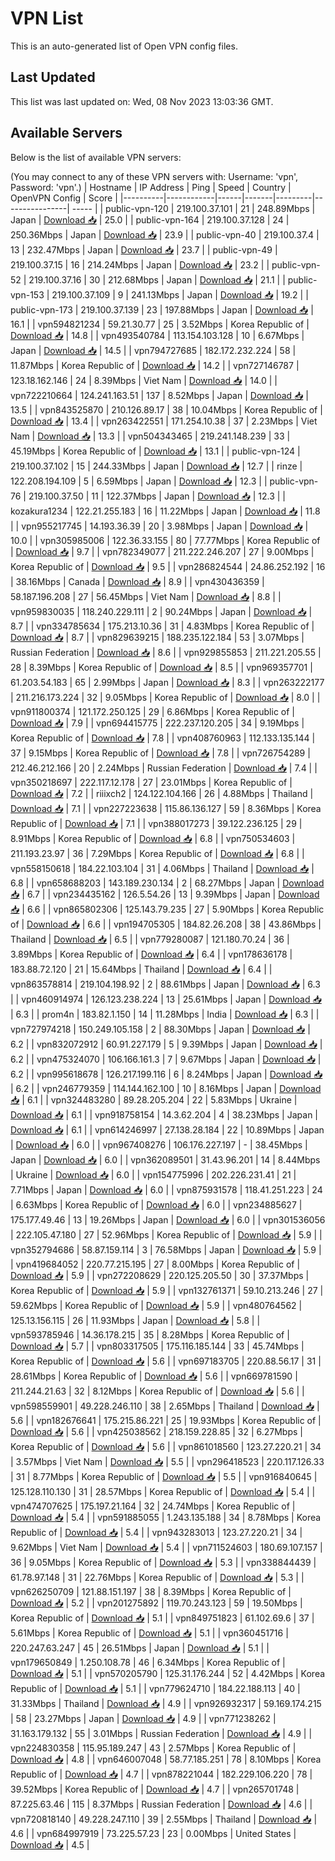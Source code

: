 # VPN List

This is an auto-generated list of Open VPN config files.

## Last Updated

This list was last updated on: Wed, 08 Nov 2023 13:03:36 GMT.

## Available Servers

Below is the list of available VPN servers:

(You may connect to any of these VPN servers with: Username: 'vpn', Password: 'vpn'.)
| Hostname | IP Address | Ping | Speed | Country | OpenVPN Config | Score |
|----------|------------|------|-------|---------|----------------| ----- |
| public-vpn-120 | 219.100.37.101 | 21 | 248.89Mbps | Japan | [Download 📥](./configs/server_0_JP.ovpn) | 25.0 |
| public-vpn-164 | 219.100.37.128 | 24 | 250.36Mbps | Japan | [Download 📥](./configs/server_1_JP.ovpn) | 23.9 |
| public-vpn-40 | 219.100.37.4 | 13 | 232.47Mbps | Japan | [Download 📥](./configs/server_2_JP.ovpn) | 23.7 |
| public-vpn-49 | 219.100.37.15 | 16 | 214.24Mbps | Japan | [Download 📥](./configs/server_3_JP.ovpn) | 23.2 |
| public-vpn-52 | 219.100.37.16 | 30 | 212.68Mbps | Japan | [Download 📥](./configs/server_4_JP.ovpn) | 21.1 |
| public-vpn-153 | 219.100.37.109 | 9 | 241.13Mbps | Japan | [Download 📥](./configs/server_5_JP.ovpn) | 19.2 |
| public-vpn-173 | 219.100.37.139 | 23 | 197.88Mbps | Japan | [Download 📥](./configs/server_6_JP.ovpn) | 16.1 |
| vpn594821234 | 59.21.30.77 | 25 | 3.52Mbps | Korea Republic of | [Download 📥](./configs/server_7_KR.ovpn) | 14.8 |
| vpn493540784 | 113.154.103.128 | 10 | 6.67Mbps | Japan | [Download 📥](./configs/server_8_JP.ovpn) | 14.5 |
| vpn794727685 | 182.172.232.224 | 58 | 11.87Mbps | Korea Republic of | [Download 📥](./configs/server_9_KR.ovpn) | 14.2 |
| vpn727146787 | 123.18.162.146 | 24 | 8.39Mbps | Viet Nam | [Download 📥](./configs/server_10_VN.ovpn) | 14.0 |
| vpn722210664 | 124.241.163.51 | 137 | 8.52Mbps | Japan | [Download 📥](./configs/server_11_JP.ovpn) | 13.5 |
| vpn843525870 | 210.126.89.17 | 38 | 10.04Mbps | Korea Republic of | [Download 📥](./configs/server_12_KR.ovpn) | 13.4 |
| vpn263422551 | 171.254.10.38 | 37 | 2.23Mbps | Viet Nam | [Download 📥](./configs/server_13_VN.ovpn) | 13.3 |
| vpn504343465 | 219.241.148.239 | 33 | 45.19Mbps | Korea Republic of | [Download 📥](./configs/server_14_KR.ovpn) | 13.1 |
| public-vpn-124 | 219.100.37.102 | 15 | 244.33Mbps | Japan | [Download 📥](./configs/server_15_JP.ovpn) | 12.7 |
| rinze | 122.208.194.109 | 5 | 6.59Mbps | Japan | [Download 📥](./configs/server_16_JP.ovpn) | 12.3 |
| public-vpn-76 | 219.100.37.50 | 11 | 122.37Mbps | Japan | [Download 📥](./configs/server_17_JP.ovpn) | 12.3 |
| kozakura1234 | 122.21.255.183 | 16 | 11.22Mbps | Japan | [Download 📥](./configs/server_18_JP.ovpn) | 11.8 |
| vpn955217745 | 14.193.36.39 | 20 | 3.98Mbps | Japan | [Download 📥](./configs/server_19_JP.ovpn) | 10.0 |
| vpn305985006 | 122.36.33.155 | 80 | 77.77Mbps | Korea Republic of | [Download 📥](./configs/server_20_KR.ovpn) | 9.7 |
| vpn782349077 | 211.222.246.207 | 27 | 9.00Mbps | Korea Republic of | [Download 📥](./configs/server_21_KR.ovpn) | 9.5 |
| vpn286824544 | 24.86.252.192 | 16 | 38.16Mbps | Canada | [Download 📥](./configs/server_22_CA.ovpn) | 8.9 |
| vpn430436359 | 58.187.196.208 | 27 | 56.45Mbps | Viet Nam | [Download 📥](./configs/server_23_VN.ovpn) | 8.8 |
| vpn959830035 | 118.240.229.111 | 2 | 90.24Mbps | Japan | [Download 📥](./configs/server_24_JP.ovpn) | 8.7 |
| vpn334785634 | 175.213.10.36 | 31 | 4.83Mbps | Korea Republic of | [Download 📥](./configs/server_25_KR.ovpn) | 8.7 |
| vpn829639215 | 188.235.122.184 | 53 | 3.07Mbps | Russian Federation | [Download 📥](./configs/server_26_RU.ovpn) | 8.6 |
| vpn929855853 | 211.221.205.55 | 28 | 8.39Mbps | Korea Republic of | [Download 📥](./configs/server_27_KR.ovpn) | 8.5 |
| vpn969357701 | 61.203.54.183 | 65 | 2.99Mbps | Japan | [Download 📥](./configs/server_28_JP.ovpn) | 8.3 |
| vpn263222177 | 211.216.173.224 | 32 | 9.05Mbps | Korea Republic of | [Download 📥](./configs/server_29_KR.ovpn) | 8.0 |
| vpn911800374 | 121.172.250.125 | 29 | 6.86Mbps | Korea Republic of | [Download 📥](./configs/server_30_KR.ovpn) | 7.9 |
| vpn694415775 | 222.237.120.205 | 34 | 9.19Mbps | Korea Republic of | [Download 📥](./configs/server_31_KR.ovpn) | 7.8 |
| vpn408760963 | 112.133.135.144 | 37 | 9.15Mbps | Korea Republic of | [Download 📥](./configs/server_32_KR.ovpn) | 7.8 |
| vpn726754289 | 212.46.212.166 | 20 | 2.24Mbps | Russian Federation | [Download 📥](./configs/server_33_RU.ovpn) | 7.4 |
| vpn350218697 | 222.117.12.178 | 27 | 23.01Mbps | Korea Republic of | [Download 📥](./configs/server_34_KR.ovpn) | 7.2 |
| riiixch2 | 124.122.104.166 | 26 | 4.88Mbps | Thailand | [Download 📥](./configs/server_35_TH.ovpn) | 7.1 |
| vpn227223638 | 115.86.136.127 | 59 | 8.36Mbps | Korea Republic of | [Download 📥](./configs/server_36_KR.ovpn) | 7.1 |
| vpn388017273 | 39.122.236.125 | 29 | 8.91Mbps | Korea Republic of | [Download 📥](./configs/server_37_KR.ovpn) | 6.8 |
| vpn750534603 | 211.193.23.97 | 36 | 7.29Mbps | Korea Republic of | [Download 📥](./configs/server_38_KR.ovpn) | 6.8 |
| vpn558150618 | 184.22.103.104 | 31 | 4.06Mbps | Thailand | [Download 📥](./configs/server_39_TH.ovpn) | 6.8 |
| vpn658688203 | 143.189.230.134 | 2 | 68.27Mbps | Japan | [Download 📥](./configs/server_40_JP.ovpn) | 6.7 |
| vpn234435162 | 126.5.54.26 | 13 | 9.39Mbps | Japan | [Download 📥](./configs/server_41_JP.ovpn) | 6.6 |
| vpn865802306 | 125.143.79.235 | 27 | 5.90Mbps | Korea Republic of | [Download 📥](./configs/server_42_KR.ovpn) | 6.6 |
| vpn194705305 | 184.82.26.208 | 38 | 43.86Mbps | Thailand | [Download 📥](./configs/server_43_TH.ovpn) | 6.5 |
| vpn779280087 | 121.180.70.24 | 36 | 3.89Mbps | Korea Republic of | [Download 📥](./configs/server_44_KR.ovpn) | 6.4 |
| vpn178636178 | 183.88.72.120 | 21 | 15.64Mbps | Thailand | [Download 📥](./configs/server_45_TH.ovpn) | 6.4 |
| vpn863578814 | 219.104.198.92 | 2 | 88.61Mbps | Japan | [Download 📥](./configs/server_46_JP.ovpn) | 6.3 |
| vpn460914974 | 126.123.238.224 | 13 | 25.61Mbps | Japan | [Download 📥](./configs/server_47_JP.ovpn) | 6.3 |
| prom4n | 183.82.1.150 | 14 | 11.28Mbps | India | [Download 📥](./configs/server_48_IN.ovpn) | 6.3 |
| vpn727974218 | 150.249.105.158 | 2 | 88.30Mbps | Japan | [Download 📥](./configs/server_49_JP.ovpn) | 6.2 |
| vpn832072912 | 60.91.227.179 | 5 | 9.39Mbps | Japan | [Download 📥](./configs/server_50_JP.ovpn) | 6.2 |
| vpn475324070 | 106.166.161.3 | 7 | 9.67Mbps | Japan | [Download 📥](./configs/server_51_JP.ovpn) | 6.2 |
| vpn995618678 | 126.217.199.116 | 6 | 8.24Mbps | Japan | [Download 📥](./configs/server_52_JP.ovpn) | 6.2 |
| vpn246779359 | 114.144.162.100 | 10 | 8.16Mbps | Japan | [Download 📥](./configs/server_53_JP.ovpn) | 6.1 |
| vpn324483280 | 89.28.205.204 | 22 | 5.83Mbps | Ukraine | [Download 📥](./configs/server_54_UA.ovpn) | 6.1 |
| vpn918758154 | 14.3.62.204 | 4 | 38.23Mbps | Japan | [Download 📥](./configs/server_55_JP.ovpn) | 6.1 |
| vpn614246997 | 27.138.28.184 | 22 | 10.89Mbps | Japan | [Download 📥](./configs/server_56_JP.ovpn) | 6.0 |
| vpn967408276 | 106.176.227.197 | - | 38.45Mbps | Japan | [Download 📥](./configs/server_57_JP.ovpn) | 6.0 |
| vpn362089501 | 31.43.96.201 | 14 | 8.44Mbps | Ukraine | [Download 📥](./configs/server_58_UA.ovpn) | 6.0 |
| vpn154775996 | 202.226.231.41 | 21 | 7.71Mbps | Japan | [Download 📥](./configs/server_59_JP.ovpn) | 6.0 |
| vpn875931578 | 118.41.251.223 | 24 | 6.63Mbps | Korea Republic of | [Download 📥](./configs/server_60_KR.ovpn) | 6.0 |
| vpn234885627 | 175.177.49.46 | 13 | 19.26Mbps | Japan | [Download 📥](./configs/server_61_JP.ovpn) | 6.0 |
| vpn301536056 | 222.105.47.180 | 27 | 52.96Mbps | Korea Republic of | [Download 📥](./configs/server_62_KR.ovpn) | 5.9 |
| vpn352794686 | 58.87.159.114 | 3 | 76.58Mbps | Japan | [Download 📥](./configs/server_63_JP.ovpn) | 5.9 |
| vpn419684052 | 220.77.215.195 | 27 | 8.00Mbps | Korea Republic of | [Download 📥](./configs/server_64_KR.ovpn) | 5.9 |
| vpn272208629 | 220.125.205.50 | 30 | 37.37Mbps | Korea Republic of | [Download 📥](./configs/server_65_KR.ovpn) | 5.9 |
| vpn132761371 | 59.10.213.246 | 27 | 59.62Mbps | Korea Republic of | [Download 📥](./configs/server_66_KR.ovpn) | 5.9 |
| vpn480764562 | 125.13.156.115 | 26 | 11.93Mbps | Japan | [Download 📥](./configs/server_67_JP.ovpn) | 5.8 |
| vpn593785946 | 14.36.178.215 | 35 | 8.28Mbps | Korea Republic of | [Download 📥](./configs/server_68_KR.ovpn) | 5.7 |
| vpn803317505 | 175.116.185.144 | 33 | 45.74Mbps | Korea Republic of | [Download 📥](./configs/server_69_KR.ovpn) | 5.6 |
| vpn697183705 | 220.88.56.17 | 31 | 28.61Mbps | Korea Republic of | [Download 📥](./configs/server_70_KR.ovpn) | 5.6 |
| vpn669781590 | 211.244.21.63 | 32 | 8.12Mbps | Korea Republic of | [Download 📥](./configs/server_71_KR.ovpn) | 5.6 |
| vpn598559901 | 49.228.246.110 | 38 | 2.65Mbps | Thailand | [Download 📥](./configs/server_72_TH.ovpn) | 5.6 |
| vpn182676641 | 175.215.86.221 | 25 | 19.93Mbps | Korea Republic of | [Download 📥](./configs/server_73_KR.ovpn) | 5.6 |
| vpn425038562 | 218.159.228.85 | 32 | 6.27Mbps | Korea Republic of | [Download 📥](./configs/server_74_KR.ovpn) | 5.6 |
| vpn861018560 | 123.27.220.21 | 34 | 3.57Mbps | Viet Nam | [Download 📥](./configs/server_75_VN.ovpn) | 5.5 |
| vpn296418523 | 220.117.126.33 | 31 | 8.77Mbps | Korea Republic of | [Download 📥](./configs/server_76_KR.ovpn) | 5.5 |
| vpn916840645 | 125.128.110.130 | 31 | 28.57Mbps | Korea Republic of | [Download 📥](./configs/server_77_KR.ovpn) | 5.4 |
| vpn474707625 | 175.197.21.164 | 32 | 24.74Mbps | Korea Republic of | [Download 📥](./configs/server_78_KR.ovpn) | 5.4 |
| vpn591885055 | 1.243.135.188 | 34 | 8.78Mbps | Korea Republic of | [Download 📥](./configs/server_79_KR.ovpn) | 5.4 |
| vpn943283013 | 123.27.220.21 | 34 | 9.62Mbps | Viet Nam | [Download 📥](./configs/server_80_VN.ovpn) | 5.4 |
| vpn711524603 | 180.69.107.157 | 36 | 9.05Mbps | Korea Republic of | [Download 📥](./configs/server_81_KR.ovpn) | 5.3 |
| vpn338844439 | 61.78.97.148 | 31 | 22.76Mbps | Korea Republic of | [Download 📥](./configs/server_82_KR.ovpn) | 5.3 |
| vpn626250709 | 121.88.151.197 | 38 | 8.39Mbps | Korea Republic of | [Download 📥](./configs/server_83_KR.ovpn) | 5.2 |
| vpn201275892 | 119.70.243.123 | 59 | 19.50Mbps | Korea Republic of | [Download 📥](./configs/server_84_KR.ovpn) | 5.1 |
| vpn849751823 | 61.102.69.6 | 37 | 5.61Mbps | Korea Republic of | [Download 📥](./configs/server_85_KR.ovpn) | 5.1 |
| vpn360451716 | 220.247.63.247 | 45 | 26.51Mbps | Japan | [Download 📥](./configs/server_86_JP.ovpn) | 5.1 |
| vpn179650849 | 1.250.108.78 | 46 | 6.34Mbps | Korea Republic of | [Download 📥](./configs/server_87_KR.ovpn) | 5.1 |
| vpn570205790 | 125.31.176.244 | 52 | 4.42Mbps | Korea Republic of | [Download 📥](./configs/server_88_KR.ovpn) | 5.1 |
| vpn779624710 | 184.22.188.113 | 40 | 31.33Mbps | Thailand | [Download 📥](./configs/server_89_TH.ovpn) | 4.9 |
| vpn926932317 | 59.169.174.215 | 58 | 23.27Mbps | Japan | [Download 📥](./configs/server_90_JP.ovpn) | 4.9 |
| vpn771238262 | 31.163.179.132 | 55 | 3.01Mbps | Russian Federation | [Download 📥](./configs/server_91_RU.ovpn) | 4.9 |
| vpn224830358 | 115.95.189.247 | 43 | 2.57Mbps | Korea Republic of | [Download 📥](./configs/server_92_KR.ovpn) | 4.8 |
| vpn646007048 | 58.77.185.251 | 78 | 8.10Mbps | Korea Republic of | [Download 📥](./configs/server_93_KR.ovpn) | 4.7 |
| vpn878221044 | 182.229.106.220 | 78 | 39.52Mbps | Korea Republic of | [Download 📥](./configs/server_94_KR.ovpn) | 4.7 |
| vpn265701748 | 87.225.63.46 | 115 | 8.37Mbps | Russian Federation | [Download 📥](./configs/server_95_RU.ovpn) | 4.6 |
| vpn720818140 | 49.228.247.110 | 39 | 2.55Mbps | Thailand | [Download 📥](./configs/server_96_TH.ovpn) | 4.6 |
| vpn684997919 | 73.225.57.23 | 23 | 0.00Mbps | United States | [Download 📥](./configs/server_97_US.ovpn) | 4.5 |
